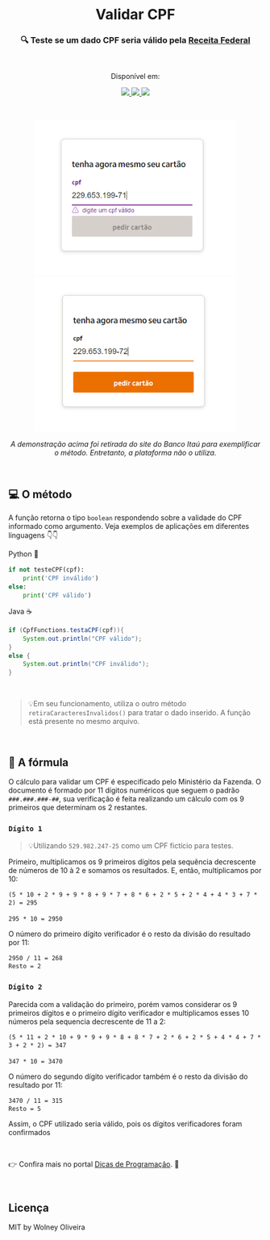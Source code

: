 <br />

<h1 align="center">Validar CPF</h1>
<h3 align="center">🔍 Teste se um dado CPF seria válido pela <a href='https://g.co/kgs/JLng1a'>Receita Federal</a></h3>

<br>

<p align="center">Disponível em:</p>
<p align="center">
  <a href="#" target="_blank">
    <img src="https://img.shields.io/badge/Python-3776AB?style=for-the-badge&logo=python&logoColor=white" />
  </a>
  <a href="#" target="_blank">
    <img src="https://img.shields.io/badge/Java-ED8B00?style=for-the-badge&logo=java&logoColor=white" />
  </a>
  <a href="[#](http://www.receita.fazenda.gov.br/aplicacoes/atcta/cpf/funcoes.js)" target="_blank">
    <img src="https://img.shields.io/badge/JavaScript-F7DF1E?style=for-the-badge&logo=javascript&logoColor=black" />
  </a>
</p>

<br />

<p align="center">
  <a href="https://codesandbox.io/embed/github/pmndrs/lamina/tree/main/examples/complex-materials" target="_blank"><img width="400" src="../doc/validarCPF-invalido.png"  /></a>
  <a href="https://codesandbox.io/embed/github/pmndrs/lamina/tree/main/examples/layer-materials" target="_blank"><img width="400" src="../doc/validarCPF-valido.png"  /></a>
</p>
<p align="middle">
  <i>A demonstração acima foi retirada do site do Banco Itaú para exemplificar o método. Entretanto, a plataforma não o utiliza.</i>
</p>

<br />

## 💻 O método

A função retorna o tipo `boolean` respondendo sobre a validade do CPF informado como argumento. Veja exemplos de aplicações em diferentes linguagens 👇👇

Python 🐍
``` python
if not testeCPF(cpf):
    print('CPF inválido')
else:
    print('CPF válido')
```
Java ☕
``` java
if (CpfFunctions.testaCPF(cpf)){
    System.out.println("CPF válido");
}
else {
    System.out.println("CPF inválido");
}
```

<br>

> 💡Em seu funcionamento, utiliza o outro método `retiraCaracteresInvalidos()` para tratar o dado inserido. A função está presente no mesmo arquivo.

<br>

## 🧮 A fórmula

O cálculo para validar um CPF é especificado pelo Ministério da Fazenda. O documento é formado por 11 dígitos numéricos que seguem o padrão `###.###.###-##`, sua verificação é feita realizando um cálculo com os 9 primeiros que determinam os 2 restantes.

### `Dígito 1`

> 💡Utilizando `529.982.247-25` como um CPF fictício para testes.

Primeiro, multiplicamos os 9 primeiros dígitos pela sequência decrescente de números de 10 à 2 e somamos os resultados. E, então, multiplicamos por 10: 

```
(5 * 10 + 2 * 9 + 9 * 8 + 9 * 7 + 8 * 6 + 2 * 5 + 2 * 4 + 4 * 3 + 7 * 2) = 295

295 * 10 = 2950
```

O número do primeiro dígito verificador é o resto da divisão do resultado por 11:

```
2950 / 11 = 268
Resto = 2
```

### `Dígito 2`

Parecida com a validação do primeiro, porém vamos considerar os 9 primeiros dígitos e o primeiro dígito verificador e multiplicamos esses 10 números pela sequencia decrescente de 11 a 2:

```
(5 * 11 + 2 * 10 + 9 * 9 + 9 * 8 + 8 * 7 + 2 * 6 + 2 * 5 + 4 * 4 + 7 * 3 + 2 * 2) = 347

347 * 10 = 3470
```
O número do segundo dígito verificador também é o resto da divisão do resultado por 11:
```
3470 / 11 = 315
Resto = 5
```

Assim, o CPF utilizado seria válido, pois os dígitos verificadores foram confirmados

<br>

👉 Confira mais no portal [Dicas de Programação](https://dicasdeprogramacao.com.br/algoritmo-para-validar-cpf/). 👀

<br>

## Licença
MIT by Wolney Oliveira